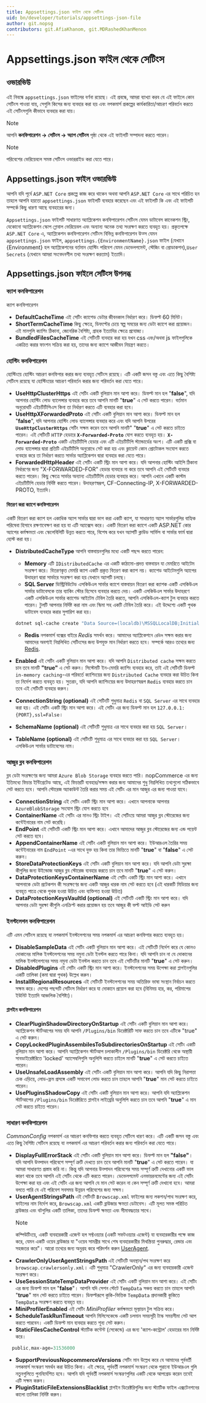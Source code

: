 ```yaml
---
title: Appsettings.json ফাইল থেকে সেটিংস
uid: bn/developer/tutorials/appsettings-json-file
author: git.nopsg
contributors: git.AfiaKhanom, git.MDRashedKhanMenon
---
```


# Appsettings.json ফাইল থেকে সেটিংস

## ওভারভিউ

এই নিবন্ধে `appsettings.json` ফাইলের বর্ণনা রয়েছে। এই প্রবন্ধে, আমরা ব্যাখ্যা করব যে এই ফাইলে কোন সেটিংস পাওয়া যায়, সেগুলি কিসের জন্য ব্যবহার করা হয় এবং নপকমার্স প্রকল্পের কার্যকারিতা/আচরণ পরিবর্তন করতে এই সেটিংসগুলি কীভাবে ব্যবহার করা যায়।

> [!NOTE]
>
> আপনি **কনফিগারেশন → সেটিংস → অ্যাপ সেটিংস** পৃষ্ঠা থেকে এই ফাইলটি সম্পাদনা করতে পারেন।

> [!NOTE]
>
> পরিবেশের ভেরিয়েবলে সমস্ত সেটিংস ওভাররাইড করা যেতে পারে।

## Appsettings.json ফাইল ওভারভিউ

আপনি যদি পূর্বে `ASP.NET Core` প্রকল্পে কাজ করে থাকেন অথবা আপনি `ASP.NET Core` এর সাথে পরিচিত হন তাহলে আপনি হয়তো `appsettings.json` ফাইলটি ব্যবহার করেছেন এবং এই ফাইলটি কি এবং এই ফাইলটি সম্পর্কে কিছু ধারণা আছে ব্যবহারের জন্য।

`Appsettings.json` ফাইলটি সাধারণত অ্যাপ্লিকেশন কনফিগারেশন সেটিংস যেমন ডাটাবেস কানেকশন স্ট্রিং, যেকোনো অ্যাপ্লিকেশন স্কোপ গ্লোবাল ভেরিয়েবল এবং অন্যান্য অনেক তথ্য সংরক্ষণ করতে ব্যবহৃত হয়। প্রকৃতপক্ষে `ASP.NET Core` এ, অ্যাপ্লিকেশন কনফিগারেশন সেটিংস বিভিন্ন কনফিগারেশন উত্স যেমন `appsettings.json` ফাইল, `appsettings.{EnvironmentName}.json` ফাইল (যেখানে {Environment} হল অ্যাপ্লিকেশনের বর্তমান হোস্টিং পরিবেশ যেমন ডেভেলপমেন্ট, স্টেজিং বা প্রোডাকশন),`User Secrets` (যেখানে আমরা সংবেদনশীল তথ্য সংরক্ষণ করতাম) ইত্যাদি।

## Appsettings.json ফাইলে সেটিংস উপলব্ধ

### ক্যাশ কনফিগারেশন

ক্যাশ কনফিগারেশন

* **DefaultCacheTime** এই সেটিং ক্যাশেড ডেটার জীবনকাল নির্ধারণ করে। ডিফল্ট 60 মিনিট।
* **ShortTermCacheTime** কিছু ক্ষেত্রে, ডিফল্টের চেয়ে স্বল্প সময়ের জন্য ডেটা ক্যাশে করা প্রয়োজন। এই মানগুলি ক্যাশিং ঠিকানা, জেনেরিক বৈশিষ্ট্য, গ্রাহক ইত্যাদির ক্ষেত্রে প্রযোজ্য।
* **BundledFilesCacheTime** এই সেটিংটি ব্যবহার করা হয় যখন css এবং/অথবা js ফাইলগুলিকে একত্রিত করার ফাংশন সক্রিয় করা হয়, তাদের জন্য ক্যাশে আজীবন নিয়ন্ত্রণ করতে।

### হোস্টিং কনফিগারেশন

হোস্টিংয়ে হোস্টিং আচরণ কনফিগার করার জন্য ব্যবহৃত সেটিংস রয়েছে। এটি একটি জসন বস্তু এবং এতে কিছু বৈশিষ্ট্য সেটিংস রয়েছে যা হোস্টিংয়ের আচরণ পরিবর্তন করার জন্য পরিবর্তন করা যেতে পারে।

* **UseHttpClusterHttps** এই সেটিং একটি বুলিয়ান মান আশা করে। ডিফল্ট মান হল "**false**", যদি আপনার হোস্টিং লোড ব্যালেন্সার ব্যবহার করে তবে আপনি মানটি "**true**" এ সেট করতে পারেন। বর্তমান অনুরোধটি এইচটিটিপিএস কিনা তা নির্ধারণ করতে এটি ব্যবহার করা হবে।
* **UseHttpXForwardedProto** এই সেটিং একটি বুলিয়ান মান আশা করে। ডিফল্ট মান হল "**false**", যদি আপনার হোস্টিং লোড ব্যালেন্সার ব্যবহার করে এবং যদি আপনি উপরের **`UseHttpClusterHttps`** সেটিং সক্ষম করেন তবে আপনি মানটি" "**true**" এ সেট করতে চাইতে পারেন। এই সেটিংটি `HTTP` হেডারে **`X-Forwarded-Proto`** যোগ করতে ব্যবহৃত হয়। **`X-Forwarded-Proto`** একটি এইচটিটিপি হেডার এবং এটি এইচটিটিপি স্ট্যান্ডার্ডের অংশ। এটি একটি প্রক্সি বা লোড ব্যালেন্সার দ্বারা প্রতিটি এইচটিটিপি অনুরোধে সেট করা হয় এবং ক্লায়েন্ট কোন প্রোটোকল সংযোগ করতে ব্যবহার করে তা নির্ধারণ করতে সার্ভার অ্যাপ্লিকেশন দ্বারা ব্যবহার করা যেতে পারে।
* **ForwardedHttpHeader** এই সেটিং একটি স্ট্রিং মান আশা করে। যদি আপনার হোস্টিং আইপি ঠিকানা নির্ধারণের জন্য "X-FORWARDED-FOR" হেডার ব্যবহার না করে তবে আপনি এই সেটিংটি ব্যবহার করতে পারেন। কিছু ক্ষেত্রে সার্ভার অন্যান্য এইচটিটিপি হেডার ব্যবহার করে। আপনি এখানে একটি কাস্টম এইচটিটিপি হেডার নির্দিষ্ট করতে পারেন। উদাহরণস্বরূপ, CF-Connecting-IP, X-FORWARDED-PROTO, ইত্যাদি।

#### বিতরণ করা ক্যাশে কনফিগারেশন

একটি বিতরণ করা ক্যাশ হল একাধিক অ্যাপ সার্ভার দ্বারা ভাগ করা একটি ক্যাশ, যা সাধারণত অ্যাপ সার্ভারগুলির বাহ্যিক পরিষেবা হিসাবে রক্ষণাবেক্ষণ করা হয় যা এটি অ্যাক্সেস করে। একটি বিতরণ করা ক্যাশে একটি ASP.NET কোর অ্যাপের কর্মক্ষমতা এবং স্কেলেবিলিটি উন্নত করতে পারে, বিশেষ করে যখন অ্যাপটি ক্লাউড সার্ভিস বা সার্ভার ফার্ম দ্বারা হোস্ট করা হয়।

* **DistributedCacheType** আপনি বাস্তবায়নগুলির মধ্যে একটি পছন্দ করতে পারেন:
  * **Memory** এটি `IDistributedCache` এর একটি কাঠামো-প্রদত্ত বাস্তবায়ন যা মেমরিতে আইটেম সংরক্ষণ করে। বিতরণকৃত মেমরি ক্যাশ একটি প্রকৃত বিতরণ করা ক্যাশ নয়। ক্যাশেড আইটেমগুলি অ্যাপের উদাহরণ দ্বারা সার্ভারে সংরক্ষণ করা হয় যেখানে অ্যাপটি চলছে।
  * **SQL Server** ডিস্ট্রিবিউটেড এসকিউএল সার্ভার ক্যাশে বাস্তবায়ন বিতরণ করা ক্যাশক একটি এসকিউএল সার্ভার ডাটাবেসকে তার ব্যাকিং স্টোর হিসেবে ব্যবহার করতে দেয়। একটি এসকিউএল সার্ভার উদাহরণে একটি এসকিউএল সার্ভার ক্যাশেড আইটেম টেবিল তৈরি করতে, আপনি এসকিউএল-ক্যাশ টুল ব্যবহার করতে পারেন। টুলটি আপনার নির্দিষ্ট করা নাম এবং স্কিমা সহ একটি টেবিল তৈরি করে। এই উদ্দেশ্যে একটি পৃথক ডাটাবেস ব্যবহার করার সুপারিশ করা হয়।
  
  ```sh
  dotnet sql-cache create "Data Source=(localdb)\MSSQLLocalDB;Initial Catalog=DistCache;Integrated Security=True;" dbo nopCache
  ```

  * **Redis** নপকমার্স বক্সের বাইরে *Redis* সমর্থন করে। আমাদের অ্যাপ্লিকেশনে `রেডিস` সক্ষম করার জন্য আমাদের অবশ্যই নিম্নলিখিত সেটিংসের জন্য উপযুক্ত মান নির্ধারণ করতে হবে। সম্পর্কে আরও তথ্যের জন্য [Redis](https://azure.microsoft.com/documentation/articles/cache-dotnet-how-to-use-azure-redis-cache).
* **Enabled** এই সেটিং একটি বুলিয়ান মান আশা করে। যদি আপনি `Distributed cache` সক্ষম করতে চান তবে মানটি **"true"** এ সেট করুন। সিস্টেমটি ইন-মেমরি ক্যাশিং ব্যবহার করে, তাই এই সেটিংটি ডিফল্ট `in-memory caching`-এর পরিবর্তে ক্যাশিংয়ের জন্য `Distributed Cache` ব্যবহার করা উচিত কিনা তা নির্দেশ করতে ব্যবহৃত হয়। সুতরাং, যদি আপনি ক্যাশিংয়ের জন্য উদাহরণস্বরূপ `Redis` ব্যবহার করতে চান তবে এই সেটিংটি ব্যবহার করুন।
* **ConnectionString (optional)** এই সেটিংটি শুধুমাত্র `Redis` বা `SQL Server` এর সাথে ব্যবহার করা হয়। এই সেটিং একটি স্ট্রিং মান আশা করে। এই সেটিং এর জন্য ডিফল্ট মান হল `127.0.0.1:{PORT},ssl=False`।
* **SchemaName (optional)** এই সেটিংটি শুধুমাত্র এর সাথে ব্যবহার করা হয় `SQL Server`।
* **TableName (optional)** এই সেটিংটি শুধুমাত্র এর সাথে ব্যবহার করা হয় `SQL Server`। এসকিউএল সার্ভার ডাটাবেসের নাম।

### আজুর ব্লব কনফিগারেশন

ব্লব ডেটা সংরক্ষণের জন্য আমরা `Azure Blob Storage` ব্যবহার করতে পারি। nopCommerce এর জন্য ইতিমধ্যে ফিচার ইন্টিগ্রেটেড আছে, এই ফিচারটি ব্যবহার/সক্ষম করার জন্য আমাদের শুধু নিম্নলিখিত তথ্যগুলো সঠিকভাবে সেট করতে হবে। আপনি স্টোরেজ অ্যাকাউন্ট তৈরি করার সময় এই সেটিং এর মান আজুর এর জন্য পাওয়া যাবে।

* **ConnectionString** এই সেটিং একটি স্ট্রিং মান আশা করে। এখানে আপনাকে আপনার `AzureBlobStorage` সংযোগ স্ট্রিং যোগ করতে হবে
* **ContainerName** এই সেটিং এর মানও স্ট্রিং টাইপ। এই সেটিংয়ে আমরা আজুর ব্লব স্টোরেজের জন্য কন্টেইনারের নাম সেট করেছি।
* **EndPoint** এই সেটিংটি একটি স্ট্রিং মান আশা করে। এখানে আমাদের আজুর ব্লব স্টোরেজের জন্য এন্ড পয়েন্ট সেট করতে হবে।
* **AppendContainerName** এই সেটিং একটি বুলিয়ান মান আশা করে। ইউআরএল তৈরির সময় কন্টেইনারের নাম `EndPoint` -এর সাথে যুক্ত হয় কিনা তার ভিত্তিতে মানটি "**true**" বা "**false**" এ সেট করুন।
* **StoreDataProtectionKeys** এই সেটিং একটি বুলিয়ান মান আশা করে। যদি আপনি ডেটা সুরক্ষা কীগুলির জন্য উইন্ডোজ আজুর ব্লব স্টোরেজ ব্যবহার করতে চান তবে মানটি "**true**" এ সেট করুন।
* **DataProtectionKeysContainerName** এই সেটিং একটি স্ট্রিং মান আশা করে। এখানে আপনাকে ডেটা প্রটেকশন কী সংরক্ষণের জন্য একটি আজুর ধারক নাম সেট করতে হবে (এই ধারকটি মিডিয়ার জন্য ব্যবহৃত পাত্রে থেকে পৃথক হওয়া উচিত এবং ব্যক্তিগত হওয়া উচিত)
* **DataProtectionKeysVaultId (optional)** এই সেটিংটি একটি স্ট্রিং মান আশা করে। যদি আপনার ডেটা সুরক্ষা কীগুলি এনক্রিপ্ট করার প্রয়োজন হয় তবে আজুর কী ভল্ট আইডি সেট করুন

### ইনস্টলেশন কনফিগারেশন

এটি এমন সেটিংস রয়েছে যা নপকমার্স ইনস্টলেশনের সময় নপকমার্স এর আচরণ কনফিগার করতে ব্যবহৃত হয়।

* **DisableSampleData** এই সেটিং একটি বুলিয়ান মান আশা করে। এই সেটিংটি নির্দেশ করে যে কোনও দোকানের মালিক ইনস্টলেশনের সময় নমুনা ডেটা ইনস্টল করতে পারে কিনা। যদি আপনি চান না যে দোকানের মালিক ইনস্টলেশনের সময় নমুনা ডেটা ইনস্টল করতে চান তবে এই সেটিংটির মানটি "**true**" এ সেট করুন।
* **DisabledPlugins** এই সেটিং একটি স্ট্রিং মান আশা করে। ইনস্টলেশনের সময় উপেক্ষা করা প্লাগইনগুলির একটি তালিকা (কমা দ্বারা পৃথক) উল্লেখ করুন।
* **InstallRegionalResources** এই সেটিংটি ইনস্টলেশনের সময় অতিরিক্ত ভাষা সংস্থান নির্বাচন করতে সক্ষম করে। দেশের পছন্দটি সেটিংস নির্ধারণ করে যা দোকানে প্রয়োগ করা হবে (বিনিময় হার, কর, পরিমাপের ইউনিট ইত্যাদি আঞ্চলিক বৈশিষ্ট্য)।

#### প্লাগইন কনফিগারেশন

* **ClearPluginShadowDirectoryOnStartup** এই সেটিং একটি বুলিয়ান মান আশা করে। অ্যাপ্লিকেশন স্টার্টআপের সময় যদি আপনি `/Plugins/bin` ডিরেক্টরিটি সাফ করতে চান তবে এটিকে "true" এ সেট করুন।
* **CopyLockedPluginAssembilesToSubdirectoriesOnStartup** এই সেটিং একটি বুলিয়ান মান আশা করে। আপনি অ্যাপ্লিকেশন স্টার্টআপ চলাকালীন `/Plugins/bin` ডিরেক্টরি থেকে অস্থায়ী সাবডাইরেক্টরিতে 'locked' অ্যাসেম্বলিগুলি অনুলিপি করতে চাইলে মানটি "**true**" এ সেট করতে চাইতে পারেন।
* **UseUnsafeLoadAssembly** এই সেটিং একটি বুলিয়ান মান আশা করে। আপনি যদি কিছু নিরাপত্তা চেক এড়িয়ে, লোড-ফ্রম প্রসঙ্গে একটি সমাবেশ লোড করতে চান তাহলে আপনি "**true**" মান সেট করতে চাইতে পারেন।
* **UsePluginsShadowCopy** এই সেটিং একটি বুলিয়ান মান আশা করে। আপনি যদি অ্যাপ্লিকেশন স্টার্টআপের `/Plugins/bin` ডিরেক্টরিতে প্লাগইন লাইব্রেরি অনুলিপি করতে চান তবে আপনি "**true**" এ মান সেট করতে চাইতে পারেন।

### সাধারণ কনফিগারেশন

*CommonConfig* নপকমার্স এর আচরণ কনফিগার করতে ব্যবহৃত সেটিংস ধারণ করে। এটি একটি জসন বস্তু এবং এতে কিছু বৈশিষ্ট্য সেটিংস রয়েছে যা নপকমার্স এর আচরণ পরিবর্তন করার জন্য পরিবর্তন করা যেতে পারে।

* **DisplayFullErrorStack** এই সেটিং একটি বুলিয়ান মান আশা করে। ডিফল্ট মান হল **"false"**। যদি আপনি উত্পাদন পরিবেশে সম্পূর্ণ ত্রুটি দেখতে চান তবে আপনি মানটি "**true**" এ সেট করতে পারেন। যা আমরা সাধারণত প্রস্তাব করি না। কিন্তু যদি আপনার উত্পাদন পরিবেশের সময় সম্পূর্ণ ত্রুটি দেখানোর একটি ভাল কারণ থাকে তবে আপনি এই সেটিং থেকে এটি করতে পারেন। ডেভেলপমেন্ট এনভায়রনমেন্টের জন্য এই সেটিং উপেক্ষা করা হয় এবং এই সেটিং এর জন্য আপনি যে মান সেট করেন না কেন সম্পূর্ণ ত্রুটি দেখানো হবে। আমরা বলতে পারি যে এই পরিবেশ সবসময় উন্নয়ন পরিবেশের জন্য সক্ষম।
* **UserAgentStringsPath** এই সেটিংটি `Browscap.xml` ফাইলের জন্য লকশন/পাথ সংরক্ষণ করে, ফাইলের নাম নির্দেশ করে, `Browscap.xml` একটি ব্রাউজার ক্ষমতা ডেটাবেস। এটি মূলত সমস্ত পরিচিত ব্রাউজার এবং বটগুলির একটি তালিকা, তাদের ডিফল্ট ক্ষমতা এবং সীমাবদ্ধতার সাথে।
    >[!NOTE]
    > কম্পিউটিংয়ে, একটি ব্যবহারকারী এজেন্ট হল সফ্টওয়্যার (একটি সফটওয়্যার এজেন্ট) যা ব্যবহারকারীর পক্ষে কাজ করে, যেমন একটি ওয়েব ব্রাউজার যা "ওয়েব সামগ্রীর সাথে শেষ ব্যবহারকারীর মিথস্ক্রিয়া পুনরুদ্ধার, রেন্ডার এবং সহজতর করে"। আরো তথ্যের জন্য অনুগ্রহ করে পরিদর্শন করুন [UserAgent](https://en.wikipedia.org/wiki/User_agent).
* **CrawlerOnlyUserAgentStringsPath** এই সেটিংটি অবস্থান/পথ সংরক্ষণ করে `browscap.crawlersonly.xml`। এটি শুধুমাত্র "CrawlerOnly" এর জন্য ব্যবহারকারী এজেন্ট সংরক্ষণ করে।
* **UseSessionStateTempDataProvider** এই সেটিং একটি বুলিয়ান মান আশা করে। এই সেটিং এর জন্য ডিফল্ট মান হল "**false**"। আপনি যদি সেশন স্টেটে `TempData` সঞ্চয় করতে চান তাহলে আপনি "**true**" মান সেট করতে চাইতে পারেন। ডিফল্টরূপে কুকি-ভিত্তিক `TempData` প্রদানকারী কুকিতে `TempData` সংরক্ষণ করতে ব্যবহৃত হয়।
* **MiniProfilerEnabled** এই সেটিং *MiniProfiler* কর্মক্ষমতা মূল্যায়ন টুল সক্রিয় করে।
* **ScheduleTaskRunTimeout** আপনি মিলিসেকেন্ডে একটি চলমান সময়সূচী টাস্ক সময়সীমা সেট আপ করতে পারবেন। একটি ডিফল্ট মান ব্যবহার করতে শূন্য সেট করুন।
* **StaticFilesCacheControl** স্ট্যাটিক কন্টেন্ট (সেকেন্ডে) এর জন্য 'ক্যাশ-কন্ট্রোল' হেডারের মান নির্দিষ্ট করে।

```powershell
  public,max-age=31536000
```

* **SupportPreviousNopcommerceVersions** সেটিং মান উল্লেখ করে যে আমাদের পূর্ববর্তী নপকমার্স সংস্করণ সমর্থন করা উচিত কিনা। এই ক্ষেত্রে, পূর্ববর্তী নপকমার্স সংস্করণ থেকে পুরানো ইউআরএল গুলি নতুনগুলিতে পুননির্দেশিত হবে। আপনি যদি পূর্ববর্তী নপকমার্স সংস্করণগুলির একটি থেকে আপগ্রেড করেন তবেই এটি সক্ষম করুন।
* **PluginStaticFileExtensionsBlacklist** প্লাগইন ডিরেক্টরিগুলির জন্য স্ট্যাটিক ফাইল এক্সটেনশনের কালো তালিকা নির্দিষ্ট করুন।
